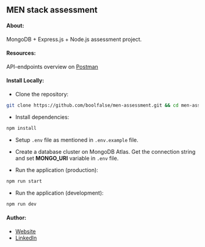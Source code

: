 
## MEN stack assessment



#### About:

MongoDB + Express.js + Node.js assessment project.



#### Resources:

API-endpoints overview on [Postman](https://documenter.getpostman.com/view/1747137/2sAYHwHPzM)



#### Install Locally:

- Clone the repository:
```bash
git clone https://github.com/boolfalse/men-assessment.git && cd men-assessment
```

- Install dependencies:
```bash
npm install
```

- Setup `.env` file as mentioned in `.env.example` file.

- Create a database cluster on MongoDB Atlas. Get the connection string and set **MONGO_URI** variable in `.env` file.

- Run the application (production):
```bash
npm run start
```

- Run the application (development):
```bash
npm run dev
```



#### Author:

- [Website](https://boolfalse.com)
- [LinkedIn](https://www.linkedin.com/in/boolfalse/)
